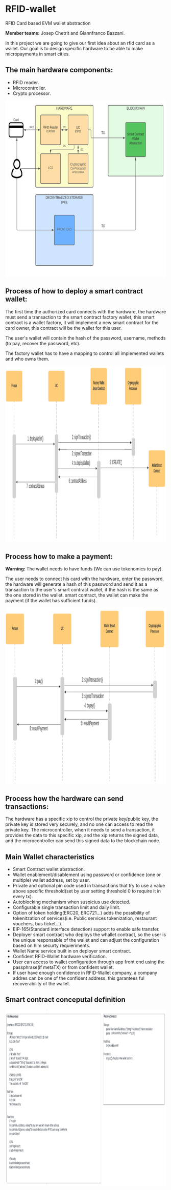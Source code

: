 # RFID-wallet
RFID Card based EVM wallet abstraction

**Member teams:** Josep Chetrit and Giannfranco Bazzani.

In this project we are going to give our first idea about an rfid card as a wallet. Our goal is to design specific hardware to be able to make micropayments in smart cities.

## The main hardware components:

- RFID reader.
- Microcontroller.
- Crypto processor.

<p align="center">
	<img src="docs/img1.png"  height="550">
</p>

## Process of how to deploy a smart contract wallet:

The first time the authorized card connects with the hardware, the hardware must send a transaction to the smart contract factory wallet, this smart contract is a wallet factory, it will implement a new smart contract for the card owner, this contract will be the wallet for this user.

The user's wallet will contain the hash of the password, username, methods (to pay, recover the password, etc).

The factory wallet has to have a mapping to control all implemented wallets and who owns them.

<p align="center">
	<img src="docs/img3.png"  height="550">
</p>

## Process how to make a payment:

**Warning:** The wallet needs to have funds (We can use tokenomics to pay).

The user needs to connect his card with the hardware, enter the password, the hardware will generate a hash of this password and send it as a transaction to the user's smart contract wallet, if the hash is the same as the one stored in the wallet. smart contract, the wallet can make the payment (if the wallet has sufficient funds).

<p align="center">
	<img src="docs/img4.png"  height="550">
</p>

## Process how the hardware can send transactions:

The hardware has a specific xip to control the private key/public key, the private key is stored very securely, and no one can access to read the private key. The microcontroller, when it needs to send a transaction, it provides the data to this specific xip, and the xip returns the signed data, and the microcontroller can send this signed data to the blockchain node.

## Main Wallet characteristics

* Smart Contract wallet abstraction.
* Wallet enablement/disablement using password or confidence (one or multiple) wallet address, set by user.
* Private and optional pin code used in transactions that try to use a value above specific threshold(set by user setting threshold 0 to require it in every tx).
* Autoblocking mechanism when suspicius use detected.
* Configurable single transaction limit and daily limit.
* Option of token holding(ERC20, ERC721...) adds the possibility of tokenitzation of services(i.e. Public services tokenization, restaurant vouchers, bus ticket...).
* EIP-165(Standard interface detection) support to enable safe transfer.
* Deployer smart contract who deploys the whallet contract, so the user is the unique responsable of the wallet and can adjust the configuration based on him securty requieriments.
* Wallet Name service built in on deployer smart contract.
* Confident RFID-Wallet hardware verification.
* User can access to wallet configuration through app front end using the passphrase(if metaTX) or from confident wallet.
* If user have enough confidence in RFID-Wallet company, a company addres can be one of the confident address. this garantees ful recoverability of the wallet.

## Smart contract conceputal definition 


<p align="center">
	<img src="smart-contracts.PNG"  height="550">
</p>
